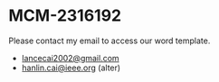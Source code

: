 # MCM-2316192

Please contact my email to access our word template.

- lancecai2002@gmail.com 
- hanlin.cai@ieee.org (alter)